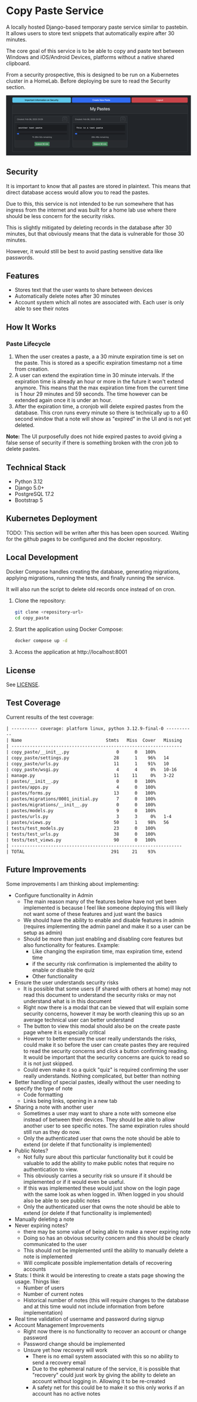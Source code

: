 # Copy Paste Service

A locally hosted Django-based temporary paste service similar to pastebin. It allows users to store text snippets that automatically expire after 30 minutes.

The core goal of this service is to be able to copy and paste text between Windows and iOS/Android Devices, platforms without a native shared clipboard.

From a security prospective, this is designed to be run on a Kubernetes cluster in a HomeLab. Before deploying be sure to read the Security section.

![Paste List Screenshot](readme_images/paste_list.png)

## Security

It is important to know that all pastes are stored in plaintext. This means that direct database access would allow you to read the pastes.

Due to this, this service is not intended to be run somewhere that has ingress from the internet and was built for a home lab use where there should be less concern for the security risks.

This is slightly mitigated by deleting records in the database after 30 minutes, but that obviously means that the data is vulnerable for those 30 minutes.

However, it would still be best to avoid pasting sensitive data like passwords.

## Features

- Stores text that the user wants to share between devices
- Automatically delete notes after 30 minutes
- Account system which all notes are associated with. Each user is only able to see their notes

## How It Works

### Paste Lifecycle

1. When the user creates a paste, a a 30 minute expiration time is set on the paste. This is stored as a specific expiration timestamp not a time from creation.
2. A user can extend the expiration time in 30 minute intervals. If the expiration time is already an hour or more in the future it won't extend anymore. This means that the max expiration time from the current time is 1 hour 29 minutes and 59 seconds.
The time however can be extended again once it is under an hour.
3. After the expiration time, a cronjob will delete expired pastes from the database. This cron runs every minute so there is technically up to a 60 second window that a note will show as "expired" in the UI and is not yet deleted.

**Note:** The UI purposefully does not hide expired pastes to avoid giving a false sense of security if there is something broken with the cron job to delete pastes. 

## Technical Stack

- Python 3.12
- Django 5.0+
- PostgreSQL 17.2
- Bootstrap 5

## Kubernetes Deployment

TODO: This section will be writen after this has been open sourced. Waiting for the github pages to be configured and the docker repository.

## Local Development

Docker Compose handles creating the database, generating migrations, applying migrations, running the tests, and finally running the service.

It will also run the script to delete old records once instead of on cron.

1. Clone the repository:
   ```bash
   git clone <repository-url>
   cd copy_paste
   ```

2. Start the application using Docker Compose:
   ```bash
   docker compose up -d
   ```

3. Access the application at http://localhost:8001

## License

See [LICENSE](./LICENSE).

## Test Coverage
Current results of the test coverage:
```
| ---------- coverage: platform linux, python 3.12.9-final-0 -----------
| Name                                Stmts   Miss  Cover   Missing
| -----------------------------------------------------------------
| copy_paste/__init__.py                  0      0   100%
| copy_paste/settings.py                 28      1    96%   14
| copy_paste/urls.py                     11      1    91%   10
| copy_paste/wsgi.py                      4      4     0%   10-16
| manage.py                              11     11     0%   3-22
| pastes/__init__.py                      0      0   100%
| pastes/apps.py                          4      0   100%
| pastes/forms.py                        13      0   100%
| pastes/migrations/0001_initial.py       7      0   100%
| pastes/migrations/__init__.py           0      0   100%
| pastes/models.py                        9      0   100%
| pastes/urls.py                          3      3     0%   1-4
| pastes/views.py                        50      1    98%   56
| tests/test_models.py                   23      0   100%
| tests/test_urls.py                     38      0   100%
| tests/test_views.py                    90      0   100%
| -----------------------------------------------------------------
| TOTAL                                 291     21    93%
```

## Future Improvements

Some improvements I am thinking about implementing:

- Configure functionality in Admin
   - The main reason many of the features below have not yet been implemented is because I feel like someone deploying this will likely not want some of these features and just want the basics
   - We should have the ability to enable and disable features in admin (requires implementing the admin panel and make it so a user can be setup as admin)
   - Should be more than just enabling and disabling core features but also functionality for features. Example:
      - Like changing the expiration time, max expiration time, extend time
      - if the security risk confirmation is implemented the ability to enable or disable the quiz
      - Other functionality
- Ensure the user understands security risks
   - It is possible that some users (if shared with others at home) may not read this document to understand the security risks or may not understand what is in this document
   - Right now there is a modal that can be viewed that will explain some security concerns, however it may be worth cleaning this up so an average technical user can better understand
   - The button to view this modal should also be on the create paste page where it is especially critical
   - However to better ensure the user really understands the risks, could make it so before the user can create pastes they are required to read the security concerns and click a button confirming reading. It would be important that the security concerns are quick to read so it is not just skipped.
   - Could even make it so a quick "quiz" is required confirming the user really understands. Nothing complicated, but better than nothing
- Better handling of special pastes, ideally without the user needing to specify the type of note
   - Code formatting
   - Links being links, opening in a new tab
- Sharing a note with another user
   - Sometimes a user may want to share a note with someone else instead of between their devices. They should be able to allow another user to see specific notes. The same expiration rules should still run as they do now.
   - Only the authenticated user that owns the note should be able to extend (or delete if that functionality is implemented)
- Public Notes?
   - Not fully sure about this particular functionality but it could be valuable to add the ability to make public notes that require no authentication to view.
   - This obviously carries a security risk so unsure if it should be implemented or if it would even be useful.
   - If this was implemented these would just show on the login page with the same look as when logged in. When logged in you should also be able to see public notes
   - Only the authenticated user that owns the note should be able to extend (or delete if that functionality is implemented)
- Manually deleting a note
- Never expiring notes?
   - there may be some value of being able to make a never expiring note
   - Doing so has an obvious security concern and this should be clearly communicated to the user
   - This should not be implemented until the ability to manually delete a note is implemented
   - Will complicate possible implementation details of recovering accounts
- Stats: I think it would be interesting to create a stats page showing the usage. Things like:
   - Number of users
   - Number of current notes
   - Historical number of notes (this will require changes to the database and at this time would not include information from before implementation)
- Real time validation of username and password during signup
- Account Management Improvements
   - Right now there is no functionality to recover an account or change password
   - Password change should be implemented
   - Unsure yet how recovery will work
      - There is no email system associated with this so no ability to send a recovery email
      - Due to the ephemeral nature of the service, it is possible that "recovery" could just work by giving the ability to delete an account without logging in. Allowing it to be re-created
      - A safety net for this could be to make it so this only works if an account has no active notes
